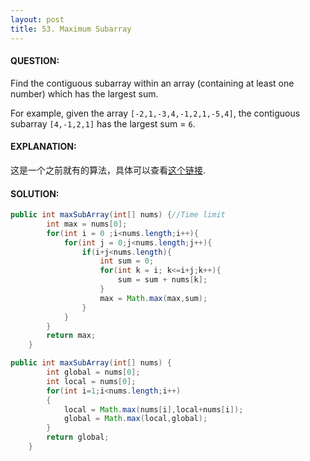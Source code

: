 ```yaml
---
layout: post
title: 53. Maximum Subarray
---
```


#### QUESTION:

Find the contiguous subarray within an array (containing at least one number) which has the largest sum.

For example, given the array `[-2,1,-3,4,-1,2,1,-5,4]`,
the contiguous subarray `[4,-1,2,1]` has the largest sum = `6`.



#### EXPLANATION:

这是一个之前就有的算法，具体可以查看[这个链接](http://baike.baidu.com/link?url=SGJ6SSC_t6wIpCXwydCRYRsd6byYohBLWJk5lTIvYnXynOqDCBpDMhuEDNJM4YMHfJ_-y5KxyFOe06F3gVb1Bga0F7QZbiiE2nxsC0m2m3CDaCrT2wgXnAI4ASeGd0xn).

#### SOLUTION:

```java
public int maxSubArray(int[] nums) {//Time limit 
        int max = nums[0];
        for(int i = 0 ;i<nums.length;i++){
            for(int j = 0;j<nums.length;j++){
                if(i+j<nums.length){
                    int sum = 0;
                    for(int k = i; k<=i+j;k++){
                        sum = sum + nums[k];
                    }
                    max = Math.max(max,sum);
                }
            }
        }
        return max;
    }

public int maxSubArray(int[] nums) {
        int global = nums[0];
        int local = nums[0];
        for(int i=1;i<nums.length;i++)
        {
            local = Math.max(nums[i],local+nums[i]);
            global = Math.max(local,global);
        }
        return global;
    }
```

